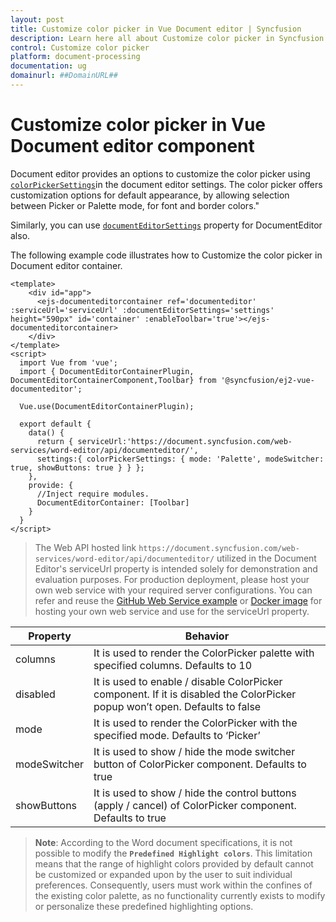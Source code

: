 ```yaml
---
layout: post
title: Customize color picker in Vue Document editor | Syncfusion
description: Learn here all about Customize color picker in Syncfusion Vue Document editor component of Syncfusion Essential JS 2 and more.
control: Customize color picker
platform: document-processing
documentation: ug
domainurl: ##DomainURL##
---
```


# Customize color picker in Vue Document editor component

Document editor provides an options to customize the color picker using [`colorPickerSettings`](https://ej2.syncfusion.com/vue/documentation/api/document-editor/documentEditorSettingsModel#colorpickersettings)in the document editor settings. The color picker offers customization options for default appearance, by allowing selection between Picker or Palette mode, for font and border colors."

Similarly, you can use [`documentEditorSettings`](https://ej2.syncfusion.com/vue/documentation/api/document-editor#documenteditorsettings) property for DocumentEditor also.

The following example code illustrates how to Customize the color picker in Document editor container.

```
<template>
    <div id="app">
      <ejs-documenteditorcontainer ref='documenteditor' :serviceUrl='serviceUrl' :documentEditorSettings='settings' height="590px" id='container' :enableToolbar='true'></ejs-documenteditorcontainer>
    </div>
</template>
<script>
  import Vue from 'vue';
  import { DocumentEditorContainerPlugin, DocumentEditorContainerComponent,Toolbar} from '@syncfusion/ej2-vue-documenteditor';

  Vue.use(DocumentEditorContainerPlugin);

  export default {
    data() {
      return { serviceUrl:'https://document.syncfusion.com/web-services/word-editor/api/documenteditor/',
      settings:{ colorPickerSettings: { mode: 'Palette', modeSwitcher: true, showButtons: true } } };
    },
    provide: {
      //Inject require modules.
      DocumentEditorContainer: [Toolbar]
    }
  }
</script>
```

> The Web API hosted link `https://document.syncfusion.com/web-services/word-editor/api/documenteditor/` utilized in the Document Editor's serviceUrl property is intended solely for demonstration and evaluation purposes. For production deployment, please host your own web service with your required server configurations. You can refer and reuse the [GitHub Web Service example](https://github.com/SyncfusionExamples/EJ2-DocumentEditor-WebServices) or [Docker image](https://hub.docker.com/r/syncfusion/word-processor-server) for hosting your own web service and use for the serviceUrl property.

| Property | Behavior |
|---|---|
| columns | It is used to render the ColorPicker palette with specified columns. Defaults to 10 |
| disabled | It is used to enable / disable ColorPicker component. If it is disabled the ColorPicker popup won’t open. Defaults to false |
| mode | It is used to render the ColorPicker with the specified mode. Defaults to ‘Picker’ |
| modeSwitcher | It is used to show / hide the mode switcher button of ColorPicker component. Defaults to true |
| showButtons | It is used to show / hide the control buttons (apply / cancel) of ColorPicker component. Defaults to true |


>**Note**: According to the Word document specifications, it is not possible to modify the **`Predefined Highlight colors`**. This limitation means that the range of highlight colors provided by default cannot be customized or expanded upon by the user to suit individual preferences. Consequently, users must work within the confines of the existing color palette, as no functionality currently exists to modify or personalize these predefined highlighting options.
